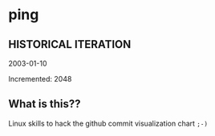 # ping

## HISTORICAL ITERATION
2003-01-10

Incremented: 2048

## What is this?? 
Linux skills to hack the github commit visualization chart `;-)`
